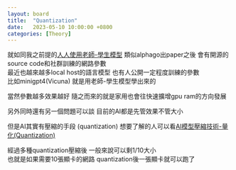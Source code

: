 ```yaml
---
layout: board
title:  "Quantization"
date:   2023-05-10 10:00:00 +0800
categories: [Theory]
---
```


就如同我之前提的[人人使用老師-學生模型](../Physics/2023-04-10-H100.md)⁠ 類似alphago出paper之後 會有開源的source code和社群訓練的網路參數  
最近也越來越多local host的語言模型  也有人公開一定程度訓練的參數  
比如minigpt4(Vicuna) 就是用老師-學生模型學出來的  

當然參數越多效果越好 隨之而來的就是家用也會往快速擴增gpu ram的方向發展

另外同時還有另一個問題可以談  目前的AI都是先管效果不管大小

但是AI其實有壓縮的手段 (quantization) 想要了解的人可以看[AI模型壓縮技術-量化(Quantization)](https://chih-sheng-huang821.medium.com/ai模型壓縮技術-量化-quantization-966505128365)


經過多種quantization壓縮後 一般來說可以剩1/10大小  
也就是如果需要10張顯卡的網路  quantization後一張顯卡就可以跑了